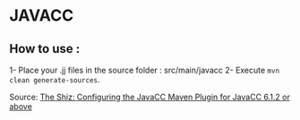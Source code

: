 # JAVACC

## How to use :

1- Place your .jj files in the source folder : src/main/javacc
2- Execute `mvn clean generate-sources`.

Source: [The Shiz: Configuring the JavaCC Maven Plugin for JavaCC 6.1.2 or above](http://consoliii.blogspot.com.br/2014/05/configuring-javacc-maven-plugin-for.html)
